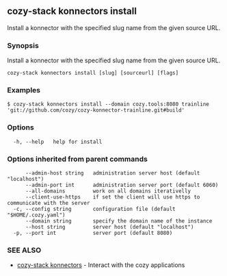 ## cozy-stack konnectors install

Install a konnector with the specified slug name
from the given source URL.

### Synopsis


Install a konnector with the specified slug name
from the given source URL.

```
cozy-stack konnectors install [slug] [sourceurl] [flags]
```

### Examples

```
$ cozy-stack konnectors install --domain cozy.tools:8080 trainline 'git://github.com/cozy/cozy-konnector-trainline.git#build'
```

### Options

```
  -h, --help   help for install
```

### Options inherited from parent commands

```
      --admin-host string   administration server host (default "localhost")
      --admin-port int      administration server port (default 6060)
      --all-domains         work on all domains iterativelly
      --client-use-https    if set the client will use https to communicate with the server
  -c, --config string       configuration file (default "$HOME/.cozy.yaml")
      --domain string       specify the domain name of the instance
      --host string         server host (default "localhost")
  -p, --port int            server port (default 8080)
```

### SEE ALSO
* [cozy-stack konnectors](cozy-stack_konnectors.md)	 - Interact with the cozy applications

